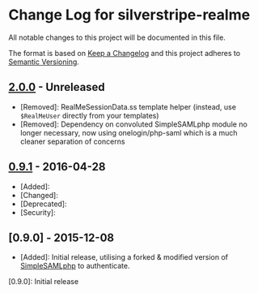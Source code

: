 # Change Log for silverstripe-realme

All notable changes to this project will be documented in this file.

The format is based on [Keep a Changelog](http://keepachangelog.com/) 
and this project adheres to [Semantic Versioning](http://semver.org/).

## [2.0.0] - Unreleased
- [Removed]: RealMeSessionData.ss template helper (instead, use `$RealMeUser` directly from your templates)
- [Removed]: Dependency on convoluted SimpleSAMLphp module no longer necessary, now using onelogin/php-saml which is a much cleaner separation of concerns

## [0.9.1] - 2016-04-28
- [Added]: 
- [Changed]: 
- [Deprecated]: 
- [Security]:


## [0.9.0] - 2015-12-08
- [Added]: Initial release, utilising a forked & modified version of [SimpleSAMLphp](https://simplesamlphp.org/) to authenticate.


[Unreleased]: https://github.com/silverstripe/silverstripe-realme/compare/2.0.0...HEAD
[2.0.0]: https://github.com/silverstripe/silverstripe-realme/compare/1.0.0...2.0.0
[1.0.0]: https://github.com/silverstripe/silverstripe-realme/compare/0.9.1...1.0.0
[0.9.1]: https://github.com/silverstripe/silverstripe-realme/compare/0.9.0...0.9.1
[0.9.0]: Initial release